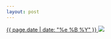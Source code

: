 ```yaml
---
layout: post
---
```


<p>
  <a href="/254">
    <time>{{ page.date | date: "%e %B %Y" }}</time>
    <img src="{{ site.assets_url }}/254.jpg">
  </a>
  
</p>
